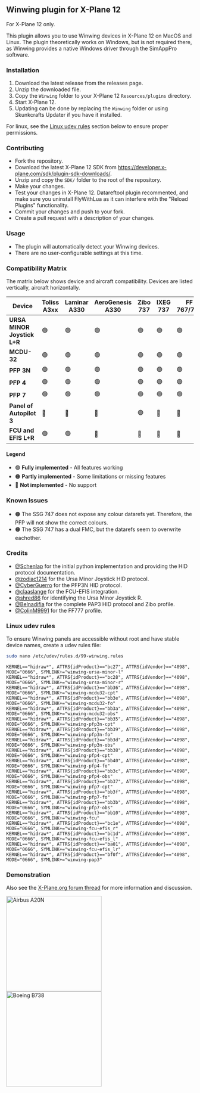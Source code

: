 ## Winwing plugin for X-Plane 12

For X-Plane 12 only.

This plugin allows you to use Winwing devices in X-Plane 12 on MacOS and Linux.
The plugin theoretically works on Windows, but is not required there, as Winwing provides a native Windows driver through the SimAppPro software.

### Installation

1. Download the latest release from the releases page.
2. Unzip the downloaded file.
3. Copy the `Winwing` folder to your X-Plane 12 `Resources/plugins` directory.
4. Start X-Plane 12.
5. Updating can be done by replacing the `Winwing` folder or using Skunkcrafts Updater if you have it installed.

For linux, see the [Linux udev rules](#linux-udev-rules) section below to ensure proper permissions.

### Contributing

- Fork the repository.
- Download the latest X-Plane 12 SDK from https://developer.x-plane.com/sdk/plugin-sdk-downloads/.
- Unzip and copy the `SDK/` folder to the root of the repository.
- Make your changes.
- Test your changes in X-Plane 12. Datareftool plugin recommented, and make sure you uninstall FlyWithLua as it can interfere with the "Reload Plugins" functionality.
- Commit your changes and push to your fork.
- Create a pull request with a description of your changes.

### Usage

- The plugin will automatically detect your Winwing devices.
- There are no user-configurable settings at this time.

### Compatibility Matrix

The matrix below shows device and aircraft compatibility. Devices are listed vertically, aircraft horizontally.

| Device                      | Toliss A3xx | Laminar A330 | AeroGenesis A330 | Zibo 737 | IXEG 737 | FF 767/777 | SSG 747 |
| --------------------------- | ----------- | ------------ | ---------------- | -------- | -------- | ---------- | ------- |
| **URSA MINOR Joystick L+R** | 🟢          | 🟢           | 🟢               | 🟢       | 🟢       | 🟢         | 🟢      |
| **MCDU-32**                 | 🟢          | 🟢           | 🟢               | 🟢       | 🟢       | 🟢         | 🟠      |
| **PFP 3N**                  | 🟢          | 🟢           | 🟢               | 🟢       | 🟢       | 🟢         | 🟠      |
| **PFP 4**                   | 🟢          | 🟢           | 🟢               | 🟢       | 🟢       | 🟢         | 🟠      |
| **PFP 7**                   | 🟢          | 🟢           | 🟢               | 🟢       | 🟢       | 🟢         | 🟠      |
| **Panel of Autopilot 3**    | 🔴          | 🔴           | 🔴               | 🟢       | 🔴       | 🔴         | 🔴      |
| **FCU and EFIS L+R**        | 🟢          | 🟢           | 🔴               | 🔴       | 🔴       | 🔴         | 🔴      |

#### Legend

- 🟢 **Fully implemented** - All features working
- 🟠 **Partly implemented** - Some limitations or missing features
- 🔴 **Not implemented** - No support

### Known Issues

- 🟠 The SSG 747 does not expose any colour datarefs yet. Therefore, the PFP will not show the correct colours.
- 🟠 The SSG 747 has a dual FMC, but the datarefs seem to overwrite eachother.

### Credits

- [@Schenlap](https://github.com/schenlap) for the initial python implementation and providing the HID protocol documentation.
- [@zodiac1214](https://github.com/zodiac1214) for the Ursa Minor Joystick HID protocol.
- [@CyberGuerro](https://github.com/cyberguerro) for the PFP3N HID protocol.
- [@claaslange](https://github.com/claaslange) for the FCU-EFIS integration.
- [@shred86](https://github.com/shred86) for identifying the Ursa Minor Joystick R.
- [@Belnadifia](https://github.com/Belnadifia) for the complete PAP3 HID protocol and Zibo profile.
- [@ColinM9991](https://github.com/ColinM9991) for the FF777 profile.

### Linux udev rules

To ensure Winwing panels are accessible without root and have stable device names, create a udev rules file:

```bash
sudo nano /etc/udev/rules.d/99-winwing.rules
```

```udev
KERNEL=="hidraw*", ATTRS{idProduct}=="bc27", ATTRS{idVendor}=="4098", MODE="0666", SYMLINK+="winwing-ursa-minor-l"
KERNEL=="hidraw*", ATTRS{idProduct}=="bc28", ATTRS{idVendor}=="4098", MODE="0666", SYMLINK+="winwing-ursa-minor-r"
KERNEL=="hidraw*", ATTRS{idProduct}=="bb36", ATTRS{idVendor}=="4098", MODE="0666", SYMLINK+="winwing-mcdu32-cpt"
KERNEL=="hidraw*", ATTRS{idProduct}=="bb3e", ATTRS{idVendor}=="4098", MODE="0666", SYMLINK+="winwing-mcdu32-fo"
KERNEL=="hidraw*", ATTRS{idProduct}=="bb3a", ATTRS{idVendor}=="4098", MODE="0666", SYMLINK+="winwing-mcdu32-obs"
KERNEL=="hidraw*", ATTRS{idProduct}=="bb35", ATTRS{idVendor}=="4098", MODE="0666", SYMLINK+="winwing-pfp3n-cpt"
KERNEL=="hidraw*", ATTRS{idProduct}=="bb39", ATTRS{idVendor}=="4098", MODE="0666", SYMLINK+="winwing-pfp3n-fo"
KERNEL=="hidraw*", ATTRS{idProduct}=="bb3d", ATTRS{idVendor}=="4098", MODE="0666", SYMLINK+="winwing-pfp3n-obs"
KERNEL=="hidraw*", ATTRS{idProduct}=="bb38", ATTRS{idVendor}=="4098", MODE="0666", SYMLINK+="winwing-pfp4-cpt"
KERNEL=="hidraw*", ATTRS{idProduct}=="bb40", ATTRS{idVendor}=="4098", MODE="0666", SYMLINK+="winwing-pfp4-fo"
KERNEL=="hidraw*", ATTRS{idProduct}=="bb3c", ATTRS{idVendor}=="4098", MODE="0666", SYMLINK+="winwing-pfp4-obs"
KERNEL=="hidraw*", ATTRS{idProduct}=="bb37", ATTRS{idVendor}=="4098", MODE="0666", SYMLINK+="winwing-pfp7-cpt"
KERNEL=="hidraw*", ATTRS{idProduct}=="bb3f", ATTRS{idVendor}=="4098", MODE="0666", SYMLINK+="winwing-pfp7-fo"
KERNEL=="hidraw*", ATTRS{idProduct}=="bb3b", ATTRS{idVendor}=="4098", MODE="0666", SYMLINK+="winwing-pfp7-obs"
KERNEL=="hidraw*", ATTRS{idProduct}=="bb10", ATTRS{idVendor}=="4098", MODE="0666", SYMLINK+="winwing-fcu"
KERNEL=="hidraw*", ATTRS{idProduct}=="bc1e", ATTRS{idVendor}=="4098", MODE="0666", SYMLINK+="winwing-fcu-efis_r"
KERNEL=="hidraw*", ATTRS{idProduct}=="bc1d", ATTRS{idVendor}=="4098", MODE="0666", SYMLINK+="winwing-fcu-efis_l"
KERNEL=="hidraw*", ATTRS{idProduct}=="ba01", ATTRS{idVendor}=="4098", MODE="0666", SYMLINK+="winwing-fcu-efis_lr"
KERNEL=="hidraw*", ATTRS{idProduct}=="bf0f", ATTRS{idVendor}=="4098", MODE="0666", SYMLINK+="winwing-pap3"
```

### Demonstration

Also see the [X-Plane.org forum thread](https://forums.x-plane.org/files/file/95987-winwing-plugin-for-x-plane-12-mac-linux-windows/) for more information and discussion.

<img src="https://github.com/user-attachments/assets/75d4e3e0-af9e-488f-bd5e-2d834bea110d" alt="Airbus A20N" width="256" />
<img src="https://github.com/user-attachments/assets/8f5750e2-f913-479a-9f7a-6e3d6c31382d" alt="Boeing B738" width="256" />
